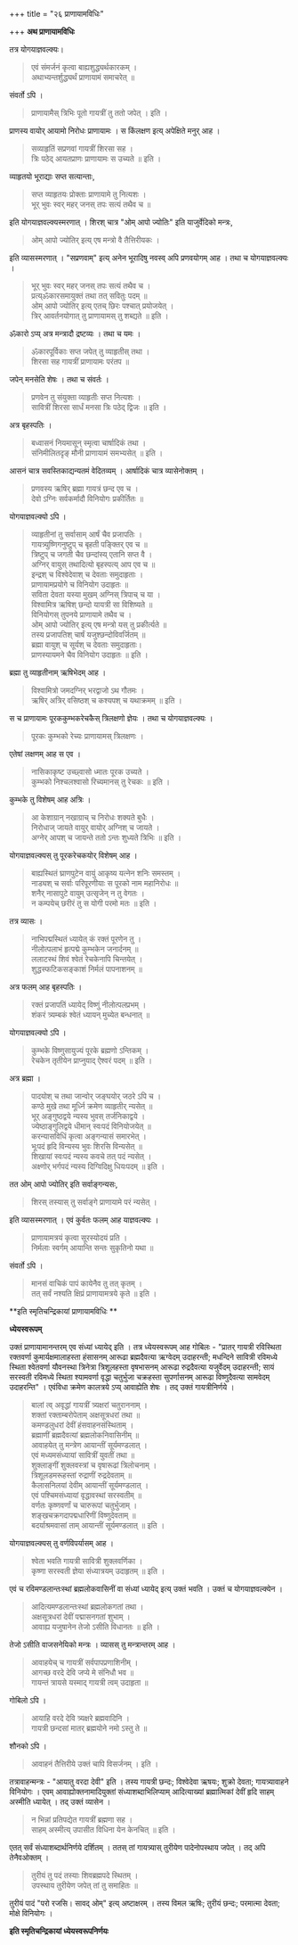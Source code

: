 +++
title = "२६ प्राणायामविधिः"

+++
**अथ प्राणायामविधिः**

तत्र योगयाज्ञवल्क्यः।

> एवं संमर्जनं कृत्वा बाह्यशुद्ध्यर्थकारकम् ।  
> अथाभ्यन्तर्शुद्ध्यर्थं प्राणायामं समाचरेत् ॥

संवर्तो ऽपि ।

> प्राणायामैस् त्रिभिः पूतो गायत्रीं तु ततो जपेत् । इति ।

प्राणस्य वायोर् आयामो निरोधः प्राणायामः । स किंलक्षण इत्य् अपेक्षिते मनुर् आह ।

> सव्याहृतिं सप्रणवां गायत्रीं शिरसा सह ।  
> त्रिः पठेद् आयतप्राणः प्राणायामः स उच्यते ॥ इति ।

व्याहृतयो भूराद्याः सप्त सत्यान्ताः,

> सप्त व्याहृतयः प्रोक्ताः प्राणायामे तु नित्यशः ।  
> भूर् भुवः स्वर् महर् जनस् तपः सत्यं तथैव च ॥

इति योगयाज्ञवल्क्यस्मरणात् । शिरश् चात्र "ओम् आपो ज्योतिः" इति याजुर्वेदिको मन्त्रः,

> ओम् आपो ज्योतिर् इत्य् एष मन्त्रो वै तैत्तिरीयकः ।

इति व्यासस्मरणात् । "सप्रणवाम्" इत्य् अनेन भूरादिषु नवस्व् अपि प्रणवयोगम् आह । तथा च योगयाज्ञवल्क्यः ।

> भूर् भुवः स्वर् महर् जनस् तपः सत्यं तथैव च ।  
> प्रत्य्ॐकारसमायुक्तं तथा तत् सवितुः पदम् ॥  
> ओम् आपो ज्योतिर् इत्य् एतच् छिरः पश्चात् प्रयोजयेत् ।  
> त्रिर् आवर्तनयोगात् तु प्राणायामस् तु शब्द्यते ॥ इति ।

ॐकारो ऽप्य् अत्र मन्त्रादौ द्रष्टव्यः । तथा च यमः ।

> ॐकारपूर्विकाः सप्त जपेत् तु व्याहृतीस् तथा ।  
> शिरसा सह गायत्रीं प्राणायामः परंतप ॥

जपेन् मनसेति शेषः । तथा च संवर्तः ।

> प्रणवेन तु संयुक्ता व्याहृतीः सप्त नित्यशः ।  
> सावित्रीं शिरसा सार्धं मनसा त्रिः पठेद् द्विजः ॥ इति ।

अत्र बृहस्पतिः ।

> बध्वासनं नियमासून् स्मृत्वा चार्षादिकं तथा ।  
> संनिमीलितदृङ् मौनी प्राणायामं समभ्यसेत् ॥ इति ।

आसनं चात्र सवस्तिकाद्यन्यतमं वेदितव्यम् । आर्षादिकं चात्र व्यासेनोक्तम् ।

> प्रणवस्य ऋषिर् ब्रह्मा गायत्रं छन्द एव च ।  
> देवो ऽग्निः सर्वकर्मादौ विनियोगः प्रकीर्तितः ॥

योगयाज्ञवल्क्यो ऽपि ।

> व्याहृतीनां तु सर्वासाम् आर्षं चैव प्रजापतिः ।  
> गायत्र्युष्णिगनुष्टुप् च बृहती पङ्क्तिर् एव च ॥  
> त्रिष्टुप् च जगती चैव छन्दांस्य् एतानि सप्त वै ।  
> अग्निर् वायुस् तथादित्यो बृहस्पत्य् आप एव च ॥  
> इन्द्रश् च विश्वेदेवाश् च देवताः समुदाहृताः ।  
> प्राणायामप्रयोगे च विनियोग उदाहृतः ॥  
> सविता देवता यस्या मुखम् अग्निस् त्रिपाच् च या ।  
> विश्वामित्र ऋषिश् छन्दो यायत्री सा विशिष्यते ॥  
> विनियोगस् तुपनये प्राणायामे तथैव च ।  
> ओम् आपो ज्योतिर् इत्य् एष मन्त्रो यस् तु प्रकीर्त्यते ॥  
> तस्य प्रजापतिश् चार्षं यजुश्छन्दोविवर्जितम् ॥  
> ब्रह्मा वायुश् च सूर्यश् च देवताः समुदाहृताः।  
> प्राणस्यायमने चैव विनियोग उदाहृतः ॥ इति ।

ब्रह्मा तु व्याहृतीनाम् ऋषिभेदम् आह ।

> विश्वामित्रो जमदग्निर् भरद्वाजो ऽथ गौतमः ।  
> ऋषिर् अत्रिर् वसिष्ठश् च कश्यपश् च यथाक्रमम् ॥ इति ।

स च प्राणायामः पूरककुम्भकरेचकैस् त्रिलक्षणो ज्ञेयः । तथा च योगयाज्ञवल्क्यः ।

> पूरकः कुम्भको रेच्यः प्राणायामस् त्रिलक्षणः ।

एतेषां लक्षणम् आह स एव ।

> नासिकाकृष्ट उच्छ्वासो ध्मातः पूरक उच्यते ।  
> कुम्भको निश्चलश्वासो रिच्यमानस् तु रेचकः ॥ इति ।

कुम्भके तु विशेषम् आह अत्रिः ।

> आ केशाग्रान् नखाग्राच् च निरोधः शक्यते बुधैः ।  
> निरोधाज् जायते वायुर् वायोर् अग्निश् च जायते ।  
> अग्नेर् आपश् च जायन्ते ततो ऽन्तः शुध्यते त्रिभिः ॥ इति ।

योगयाज्ञवल्क्यस् तु पूरकरेचकयोर् विशेषम् आह ।

> बाह्यस्थितं घ्राणपुटेन वायुं आकृष्य यत्नेन शनिः समस्तम् ।  
> नाड्यश् च सर्वाः परिपूरणीयाः स पूरको नाम महानिरोधः ॥  
> शनैर् नासापुटे वायुम् उत्सृजेन् न तु वेगतः ।  
> न कम्पयेच् छरीरं तु स योगी परमो मतः ॥ इति ।

तत्र व्यासः ।

> नाभिपद्मस्थितं ध्यायेत् कं रक्तं पूरणेन तु ।  
> नीलोत्पलाभं हृत्पद्मे कुम्भकेन जनार्दनम् ॥  
> ललाटस्थं शिवं श्वेतं रेचकेनापि चिन्तयेत् ।  
> शुद्धस्फटिकसङ्काशं निर्मलं पापनाशनम् ॥

अत्र फलम् आह बृहस्पतिः ।

> रक्तं प्रजापतिं ध्यायेद् विष्णुं नीलोत्पलप्रभम् ।  
> शंकरं त्र्यम्बकं श्वेतं ध्यायन् मुच्येत बन्धनात् ॥

योगयाज्ञवल्क्यो ऽपि ।

> कुम्भके विष्णुसायुज्यं पूरके ब्रह्मणो ऽन्तिकम् ।  
> रेचकेन तृतीयेन प्राप्नुयाद् ऐश्वरं पदम् ॥ इति ।

अत्र ब्रह्मा ।

> पादयोश् च तथा जान्वोर् जङ्घयोर् जठरे ऽपि च ।  
> कण्ठे मुखे तथा मूर्ध्नि क्रमेण व्याहृतीर् न्यसेत् ॥  
> भूर् अङ्गुष्ठद्वये न्यस्य भुवस् तर्जनिकाद्वये ।  
> ज्येष्ठाङ्गुलिद्वये धीमान् स्वःपदं विनियोजयेत् ॥  
> करन्यासविधिं कृत्वा अङ्गन्यासं समारभेत् ।  
> भूःपदं हृदि विन्यस्य भुवः शिरसि विन्यसेत् ॥  
> शिखायां स्वःपदं न्यस्य कवचे तत् पदं न्यसेत् ।  
> अक्ष्णोर् भर्गपदं न्यस्य दिग्विदिक्षु धियःपदम् ॥ इति ।

तत ओम् आपो ज्योतिर् इति सर्वाङ्गन्यसः,

> शिरस् तस्यास् तु सर्वाङ्गे प्राणायामे परं न्यसेत् ।

इति व्यासस्मरणात् । एवं कुर्वतः फलम् आह याज्ञवल्क्यः ।

> प्राणायामत्रयं कृत्वा सूरस्योदयं प्रति ।  
> निर्मलाः स्वर्गम् आयान्ति सन्तः सुकृतिनो यथा ॥

संवर्तो ऽपि ।

> मानसं वाचिकं पापं कायेनैव तु तत् कृतम् ।  
> तत् सर्वं नश्यति क्षिप्रं प्राणायामत्रये कृते ॥ इति ।

**इति स्मृतिचन्द्रिकायां प्राणायामविधिः **

**ध्येयस्वरूपम्**

उक्तं प्राणायामानन्तरम् एव संध्यां ध्यायेद् इति । तत्र ध्येयस्वरूपम् आह गोबिलः -  "प्रातर् गायत्री रविस्थिता रक्तवर्णा कुमार्यक्षमालाहस्ता हंसासनम् आरूढा ब्रह्मदैवत्या ऋग्वेदम् उदाहरन्ती; मधन्दिने सावित्री रविमध्ये स्थिता श्वेतवर्णा यौवनस्था त्रिनेत्रा त्रिशूलहस्ता वृषभासनम् आरूढा रुद्रदैवत्या यजुर्वेदम् उदाहरन्ती; सायं सरस्वती रविमध्ये स्थिता श्यामवर्णा वृद्धा चतुर्भुजा चक्रहस्ता सुपर्णासनम् आरूढा विष्णुदैवत्या सामवेदम् उदाहरन्ति" । एवंविधा क्रमेण कालत्रये ऽप्य् आवाह्येति शेषः । तद् उक्तं गायत्रीनिर्णये ।

> बालां त्व् अवृद्धां गायत्रीं त्र्यक्षरां चतुराननाम् ।  
> शक्तां रक्ताम्बरोपेताम् अक्षसूत्रधरां तथा ॥  
> कमण्डलुधरां देवीं हंसवाहनसंस्थिताम् ।  
> ब्रह्माणीं ब्रह्मदैवत्यां ब्रह्मलोकनिवासिनीम् ॥  
> आवाहयेत् तु मन्त्रेण आयान्तीं सूर्यमण्डलात् ।  
> एवं मध्यमसंध्यायां सावित्रीं युवतीं तथा ॥  
> शुक्लाङ्गीं शुक्लवस्त्रां च वृषारूढां त्रिलोचनाम् ।  
> त्रिशूलडमरूहस्तां रुद्राणीं रुद्रदेवताम् ॥  
> कैलासनिलयां देवीम् आयान्तीं सूर्यमण्डलात् ।  
> एवं पश्चिमसंध्यायां वृद्धावस्थां सरस्वतीम् ॥  
> वर्णतः कृष्णवर्णां च चारुरूपां चतुर्भुजाम् ।  
> शङ्खचक्रगदापद्मधारिणीं विष्णुदेवताम् ॥  
> बदर्याश्रमवासां ताम् आयान्तीं सूर्यमण्डलात् ॥ इति ।

योगयाज्ञवल्क्यस् तु वर्णविपर्यासम् आह ।

> श्वेता भवति गायत्री सावित्री शुक्लवर्णिका ।  
> कृष्णा सरस्वती ज्ञेया संध्यात्रयम् उदाहृतम् ॥ इति ।

एवं च रविमण्डलान्तःस्थां ब्रह्मलोकवासिनीं वा संध्यां ध्यायेद् इत्य् उक्तं भवति । उक्तं च योगयाज्ञवल्क्येन ।

> आदित्यमण्डलान्तःस्थां ब्रह्मलोकगतां तथा ।  
> अक्षसूत्रधरां देवीं पद्मासनगतां शुभाम् ।  
> आवाह्य यजुषानेन तेजो ऽसीति विधानतः ॥ इति ।

तेजो ऽसीति वाजसनेयिको मन्त्रः । व्यासस् तु मन्त्रान्तरम् आह ।

> आवाहयेच् च गायत्रीं सर्वपापप्रणाशिनीम् ।  
> आगच्छ वरदे देवि जप्ये मे संनिधौ भव ॥  
> गायन्तं त्रायसे यस्माद् गायत्री त्वम् उदाहृता ॥

गोबिलो ऽपि ।

> आयाहि वरदे देवि त्र्यक्षरे ब्रह्मवादिनि ।  
> गायत्री छन्दसां मातर् ब्रह्मयोने नमो ऽस्तु ते ॥

शौनको ऽपि ।

> आवाहनं तैत्तिरीये उक्तं चापि विसर्जनम् । इति ।

तत्रावाहन्मन्त्रः -  "आयातु वरदा देवी" इति । तस्य गायत्री छन्दः; विश्वेदेवा ऋषयः; शुक्रो देवता; गायत्र्यावाहने विनियोगः । एवम् आवाह्योक्तनामादियुक्तां संध्याशब्दाभिलिप्याम् आदित्याख्यां ब्रह्मात्मिकां देवीं हृदि साहम् अस्मीति ध्यायेत् । तद् उक्तं व्यासेन ।

> न भिन्नां प्रतिपद्येत गायत्रीं ब्रह्मणा सह ।  
> साहम् अस्मीत्य् उपासीत विधिना येन केनचित् ॥ इति ।

एतत् सर्वं संध्याशब्दार्थनिर्णये दर्शितम् । ततस् तां गायत्र्यास् तुरीयेण पादेनोपस्थाय जपेत् । तद् अपि तेनैवओक्तम् ।

> तुरीयं तु पदं तस्याः शिवब्रह्मपदे स्थितम् ।  
> उपस्थाय तुरीयेण जपेत् तां तु समाहितः ॥

तुरीयं पादं "परो रजसि। सावद् ओम्" इत्य् अष्टाक्षरम् । तस्य विमल ऋषिः; तुरीयं छन्दः; परमात्मा देवता; मोक्षे विनियोगः । 

**इति स्मृतिचन्द्रिकायां ध्येयस्वरूपनिर्णयः**
